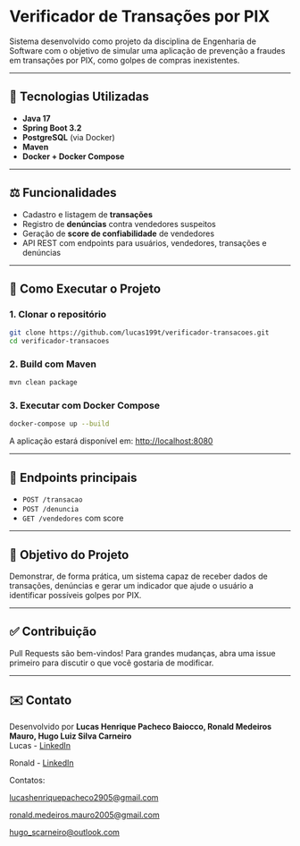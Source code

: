 # Verificador de Transações por PIX

Sistema desenvolvido como projeto da disciplina de Engenharia de Software com o objetivo de simular uma aplicação de prevenção a fraudes em transações por PIX, como golpes de compras inexistentes.

---

## 🚀 Tecnologias Utilizadas
- **Java 17**
- **Spring Boot 3.2**
- **PostgreSQL** (via Docker)
- **Maven**
- **Docker + Docker Compose**

---

## ⚖️ Funcionalidades
- Cadastro e listagem de **transações**
- Registro de **denúncias** contra vendedores suspeitos
- Geração de **score de confiabilidade** de vendedores
- API REST com endpoints para usuários, vendedores, transações e denúncias

---

## 🔧 Como Executar o Projeto

### 1. Clonar o repositório
```bash
git clone https://github.com/lucas199t/verificador-transacoes.git
cd verificador-transacoes
```

### 2. Build com Maven
```bash
mvn clean package
```

### 3. Executar com Docker Compose
```bash
docker-compose up --build
```

A aplicação estará disponível em: [http://localhost:8080](http://localhost:8080)

---

## 📢 Endpoints principais
- `POST /transacao`
- `POST /denuncia`
- `GET /vendedores` com score

---

## 💼 Objetivo do Projeto
Demonstrar, de forma prática, um sistema capaz de receber dados de transações, denúncias e gerar um indicador que ajude o usuário a identificar possíveis golpes por PIX.

---

## ✅ Contribuição
Pull Requests são bem-vindos! Para grandes mudanças, abra uma issue primeiro para discutir o que você gostaria de modificar.

---

## ✉️ Contato
Desenvolvido por **Lucas Henrique Pacheco Baiocco, Ronald Medeiros Mauro, Hugo Luiz Silva Carneiro**  
Lucas - [LinkedIn](https://www.linkedin.com/in/lucas-baiocco/)

Ronald - [LinkedIn](https://www.linkedin.com/in/ronald-medeiros-7136411bb/)

Contatos: 

lucashenriquepacheco2905@gmail.com

ronald.medeiros.mauro2005@gmail.com

hugo_scarneiro@outlook.com
